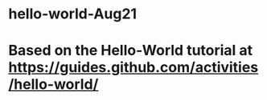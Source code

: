 # hello-world-Aug21
# Based on the Hello-World tutorial at https://guides.github.com/activities/hello-world/ 
